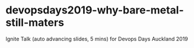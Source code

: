 # devopsdays2019-why-bare-metal-still-maters
Ignite Talk (auto advancing slides, 5 mins) for Devops Days Auckland 2019
